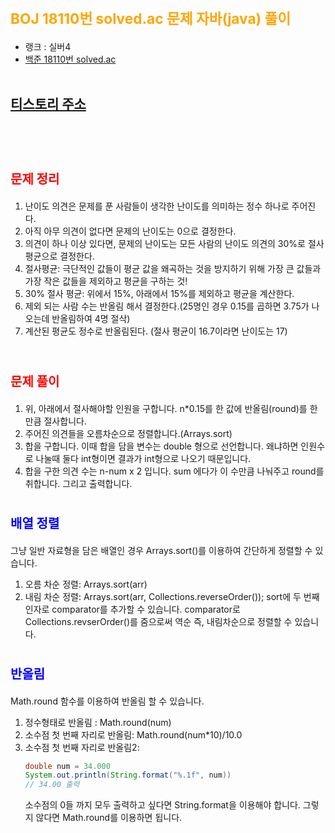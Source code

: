 # <span style="color:orange; font-size:17pt; font-weight:bold">BOJ 18110번 solved.ac 문제 자바(java)  풀이</span>
- 랭크 : 실버4
- [백준 18110번 solved.ac](https://www.acmicpc.net/problem/18110)
<br><br>

## [티스토리 주소](https://hoho325.tistory.com/)
<br><br>

# <span style="color: red; font-size:15pt">문제 정리</span>
1. 난이도 의견은 문제를 푼 사람들이 생각한 난이도를 의미하는 정수 하나로 주어진다.
2. 아직 아무 의견이 없다면 문제의 난이도는 0으로 결정한다.
3. 의견이 하나 이상 있다면, 문제의 난이도는 모든 사람의 난이도 의견의 30%로 절사평균으로 결정한다.
4. 절사평균: 극단적인 값들이 평균 값을 왜곡하는 것을 방지하기 위해 가장 큰 값들과 가장 작은 값들을 제외하고 평균을 구하는 것!
5. 30% 절사 평균: 위에서 15%, 아래에서 15%를 제외하고 평균을 계산한다.
6. 제외 되는 사람 수는 반올림 해서 결정한다.(25명인 경우 0.15를 곱하면 3.75가 나오는데 반올림하여 4명 절삭)
7. 계산된 평균도 정수로 반올림된다. (절사 평균이 16.7이라면 난이도는 17)
<br><br>

# <span style="color: red; font-size:15pt">문제 풀이</span>
1. 위, 아래에서 절사해야할 인원을 구합니다.
    n*0.15를 한 값에 반올림(round)를 한 만큼 절사합니다.
2. 주어진 의견들을 오름차순으로 정렬합니다.(Arrays.sort)
3. 합을 구합니다. 이때 합을 담을 변수는 double 형으로 선언합니다.
    왜냐하면 인원수로 나눌때 둘다 int형이면 결과가 int형으로 나오기 때문입니다.
4. 합을 구한 의견 수는 n-num x 2 입니다. sum 에다가 이 수만큼 나눠주고 round를 취합니다. 그리고 출력합니다.

# <span style="color: blue; font-size:15pt">배열 정렬</span>
그냥 일반 자료형을 담은 배열인 경우 Arrays.sort()를 이용하여 간단하게 정렬할 수 있습니다.
1. 오름 차순 정렬: Arrays.sort(arr)
2. 내림 차순 정렬: Arrays.sort(arr, Collections.reverseOrder());
    sort에 두 번째 인자로 comparator를 추가할 수 있습니다.
    comparator로 Collections.revserOrder()를 줌으로써 역순 즉, 내림차순으로 정렬할 수 있습니다.

# <span style="color: blue; font-size:15pt">반올림</span>
Math.round 함수를 이용하여 반올림 할 수 있습니다.
1. 정수형태로 반올림 : Math.round(num)
2. 소수점 첫 번째 자리로 반올림: Math.round(num*10)/10.0
2. 소수점 첫 번째 자리로 반올림2: 
    ```java
    double num = 34.000
    System.out.println(String.format("%.1f", num))
    // 34.00 출력
    ```
    소수점의 0들 까지 모두 출력하고 싶다면 String.format을 이용해야 합니다. 그렇지 않다면 Math.round를 이용하면 됩니다.